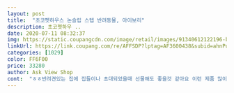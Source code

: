 ```yaml
---
layout: post 
title:  "초코펫하우스 논슬립 스텝 반려동물, 아이보리" 
description: 초코펫하우 ..
date: 2020-07-11 08:32:37 
img: https://static.coupangcdn.com/image/retail/images/91340612122196-b81f4b0a-3b55-45b4-a0eb-283c20c7c168.jpg 
linkUrl: https://link.coupang.com/re/AFFSDP?lptag=AF3600438&subid=ahnPublicAsk&pageKey=182331016&itemId=522402982&vendorItemId=4823894234&traceid=V0-113-990b1656808bb54a 
categories: [1029] 
color: FF6F00 
price: 33280 
author: Ask View Shop 
cont:  "ㅎㅎ반려견있는 집에 집들이나 초대되었을때 선물해도 좋을것 같아요 이런 제품 많이 많이 내주세요<br/>가격대는 조금 있지만 그래도 좋은 물건이니까 그리고 사랑하는 아이를 위해서 꼬꼬링<br/>결과는 대만족 이네요<br/>계속 써보고  괜찮으면 다른 친구들 에게도 추천 해주고 싶어요<br/>그런 일이 생기니까 더 꼼꼼히 보고<br/>그리고 너무 마음에 드는건 미끄러움이 없다는 점 ! 이점 아주 최고 ^<br/> -^<br/>기존에 쓰던 것들은 천으로 되어있고 조금 울퉁불퉁한게 다여서 쇼파 옆에 두면 애들이 뛰당기다가 쇼파랑 점점 멀어지는 스텝들이였거든요... <br/><br/>너무 만족 대 만족해요 !!<br/>너무 안밀려서 청소할땐 꼭 손으로 들어야 할 정도!!<br/>다른분들도 반려견 키우는 입장에서 더욱 좋은거를 선택하려고<br/>다시 리뉴얼 되었는지 잘 모르겠지만;;;<br/>더욱 더 좋은상품 만들어 주세요 ^^<br/>두발로 서있어도 괜찮을 정도네요<br/>떨어지지 않습니다!!! ㅎㅎ<br/>또한 슬개골 탈구 2기라서 예방 차원으로<br/>또한 크기도 딱 적당한 크기 너무 커도 너무 작아도 안 좋잖아요 보기에도 쓰기에도 근데 이 제품은 진짜 제가 원하는 디자인에 원하는 색상 사고싶게 만들어요<br/>뛰어 오르고 뛰어 내려서 관절에 무리될까 걱정되어서,<br/>리뷰도 보고 이리저리 검색도 해보시겠지만<br/>리뷰들을 보니<br/>무엇보다 스텝에 뭐가 묻어도 쉽게 잘 닦이더라구요!! 제가 쇼파 앞에서 뭘 좀 자주 먹는 터라 김칫 국물이 튀고 하는데도 물티슈로 한번 쓱 하면 바로 닦이고 논슬립 재질이라 먼지가 잘 쌓이는거 아닌가 걱정이 들었는데 전혀 1도 안쌓여요.<br/><br/>미끄러지지 않는 제품 같은걸 우선으로 생각 중 이였는데 리뷰도 많이 보고 추천 도 많이 받아서 한번 사게 되었는데 한두가지가 너무 거슬리지만 써보면 알게 되겠죠? ㅎㅎ 뭐<br/>미친듯이 뛰당겨도 밀림이 1도 없어서 너무 편안해 해요ㅠㅠ<br/>믿고 구매 할듯 합니다<br/>색상도 진한 색상이 아니라 연핑크 색상이라 더 마음에 들어요 ^^<br/>솔직히 싸고 중간거 다 써봤는데 곰팡이 생기는거 보고 충격 먹었어요ㅠㅠ<br/>솔직히 여러상품들 검색하고 리뷰보고 선택 하였는데요.<br/><br/>쉽게 물티슈로 쓱 닦고 마른 걸레로 쓱 해주면 청소 끝!! 심지어 뒷면도 옆면도 다 논슬립 방수라 가끔 놀러오는 친구들이 마킹을 해도 정말.<br/>.<br/> 깨끗히 처리가 되요.<br/>.<br/><br/>스텝을 놓고 스텝쪽으로 유인하여 오르락 내리락<br/>실리콘도 너무 튼튼하고 촘촘하게 박혀 있으며,<br/>실리콘이 떨어지면 어쩌나 하고 손톱으로 벅벅 긁어보았는데<br/>실리콘이 떨어진다고 미끄러진다고 해서 살짝 고민은 했습니다.<br/><br/>심지어 팡팡이는 바닥인줄알고 세다리는 올라가있고 한다리는 내려가있고 모서리에 서있어서 놀랬다니까요ㅋㅋㅋㅋ 너 위험해! 하기엔 너무 안미끄러져서 팡이도 자연스럽게 바닥이랑 왓다갓다 너무 잘해요 정말 바닥인줄 아는거 같아요ㅋㅋㅋ 진짜 최고!!!!<br/>아직 까지는 매우 만족하구<br/>애견 스텝을 찾는중<br/>어쩜 사이즈도 쇼파와 딱 맞아 떨어지는지 ㅋㅋ<br/>여러분도 연습 조금씩 시키시고 좋은 제품으로 아이의 허리 , 다리 예방 하세요<br/>연습 시켰더니 지금은 혼자 오르락 내리락 잘 이용하네요<br/>완전 강추 합니댜<br/>우리 강아지가 쇼파를 너무 좋아해서 항상 쩜프하여<br/>우리 애기가 살짝 비만견 인데도 전혀 미끄러워 하지 않네요^^<br/>이거 정말 강추예요ㅠㅠ 견생템!!<br/>이런 스텝은 정말 강추합니다 ^^<br/>이제 점점 추워지는데 집안에서도 격하게 야마카시하며 노는 우리 애들에게 쓸개골을 지켜주는 견생 스텝 입니다!!<br/>작지도 않고 높지도 않고 딱 맞춤 같아요.<br/><br/>저는 매트리스와 밑에 대가 한번에 붙어있는거라 조금 크지만 그래도 매우 만족 합니다 !!<br/>저또한 좋은 상품으로 더 건강하게 오래오래 함께<br/>저희 또또와 팡이가 좀 격하게 노는 편이라 야마카시를 좀 하는데ㅎㅎ<br/>저희집 강아지가 3마리 인데 침대에서 뛰어 내리고 장난 치고 하는데 3마리 중 2마리는 닥스훈트라 허리를 조심해야하고 또 다른 한마리는 스피츠 라서 관절 등등 다 조심 해야할 판에 골절상이 되고 말았어요ㅠㅠ<br/>정말 밀림 없는 슬라이드 계단 최고예요!!<br/>정말 전혀 미끄럽지 않네요 <br/>지내려고 엄청 검색하고 알아보았습니다 ^^<br/>진짜 후회 안할거예요 한번 믿고 구매 해보세요 !<br/>초코펫하우스 논슬립스텝을 보고 구입하게 되었습니다.<br/><br/>툭 던져 보았는데 “찰싹” 하고 붙어버리네요<br/>폰으로 사진 찍느라 제가 쓰는 아이패드를 스텝에<br/>하지만 받아보고 사용해본 결과<br/>후회 하지 마시고 좋은 물건 쓰세요<br/>" 
---
```

